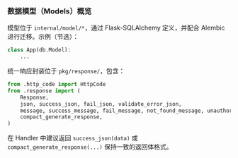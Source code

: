 ### 数据模型（Models）概览

模型位于 `internal/model/*`，通过 Flask-SQLAlchemy 定义，并配合 Alembic 进行迁移。示例（节选）：

```1:20:/home/breath/projects/llmops/imooc-llmops-api/internal/model/app.py
class App(db.Model):
    ...
```

统一响应封装位于 `pkg/response/`，包含：
```8:22:/home/breath/projects/llmops/imooc-llmops-api/pkg/response/__init__.py
from .http_code import HttpCode
from .response import (
    Response,
    json, success_json, fail_json, validate_error_json,
    message, success_message, fail_message, not_found_message, unauthorized_message, forbidden_message,
    compact_generate_response,
)
```

在 Handler 中建议返回 `success_json(data)` 或 `compact_generate_response(...)` 保持一致的返回体格式。


